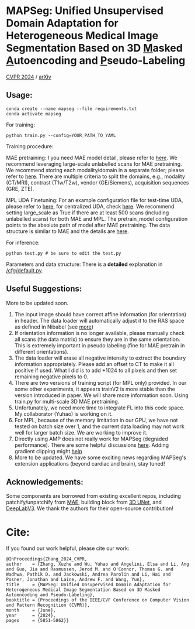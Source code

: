 # MAPSeg: Unified Unsupervised Domain Adaptation for Heterogeneous Medical Image Segmentation Based on 3D <ins>M</ins>asked <ins>A</ins>utoencoding and <ins>P</ins>seudo-Labeling

[CVPR 2024](https://openaccess.thecvf.com/content/CVPR2024/html/Zhang_MAPSeg_Unified_Unsupervised_Domain_Adaptation_for_Heterogeneous_Medical_Image_Segmentation_CVPR_2024_paper.html) / [arXiv](https://arxiv.org/abs/2303.09373)

## Usage: 

    conda create --name mapseg --file requirements.txt
    conda activate mapseg

For training: 
    
    python train.py --config=YOUR_PATH_TO_YAML
Training procedure:
    
MAE pretraining: 
    I you need MAE model detail, please refer to [here](https://github.com/XuzheZ/MAPSeg/blob/main/cfg/example_yaml/brain_mae.yaml). We recommend leveraging large-scale unlabelled scans for MAE pretraining. We recommend storing each modality/domain in a separate folder; please refer to [here](https://github.com/XuzheZ/MAPSeg/blob/main/cfg/default.py#L83). There are multiple criteria to split the domains, e.g., modality (CT/MRI), contrast (T1w/T2w), vendor (GE/Siemens), acquisition sequences (GRE, ZTE). 

MPL UDA Finetuning: 
    For an example configuration file for test-time UDA, please refer to [here](https://github.com/XuzheZ/MAPSeg/blob/main/cfg/example_yaml/X_site_finetune70_testtime.yaml), for centralized UDA, check [here](https://github.com/XuzheZ/MAPSeg/blob/main/cfg/example_yaml/X_site_finetune70.yaml). We recommend setting large_scale as True if there are at least 500 scans (including unlabelled scans) for both MAE and MPL. The pretrain_model configuration points to the absolute path of model after MAE pretraining. The data structure is similar to MAE and the details are [here](https://github.com/XuzheZ/MAPSeg/blob/main/cfg/default.py#L104). 

For inference: 

    python test.py # be sure to edit the test.py 

Parameters and data structure: 
There is a **detailed** explanation in [/cfg/default.py](https://github.com/XuzheZ/MAPSeg/blob/main/cfg/default.py).

## Useful Suggestions:
More to be updated soon. 
1. The input image should have correct affine information (for orientation) in header. The data loader will automatically adjust it to the RAS space as defined in Nibabel (see [more](https://nipy.org/nibabel/coordinate_systems.html))
2. If orientation information is no longer available, please manually check all scans (the data matrix) to ensure they are in the same orientation. This is extremely important in pseudo labeling (fine for MAE pretrain in different orientations). 
3. The data loader will erase all negative intensity to extract the boundary information appropriately. Please add an offset to CT to make it all positive if used. What I did is to add +1024 to all pixels and then set remaining negative pixels to 0.
4. There are two versions of training script (for MPL only) provided. In our some other experiments, it appears trainV2 is more stable than the version introduced in paper. We will share more information soon. Using train.py for multi-scale 3D MAE pretraining.
5. Unfortunately, we need more time to integrate FL into this code space. My collaborator (Yuhao) is working on it. 
6. For MPL, because of the memory limitation in our GPU, we have not tested on batch size over 1, and the current data loading may not work well for larger batch size. We are working to improve it.
7. Directly using AMP does not really work for MAPSeg (degraded performance). There are some helpful discussions [here](https://github.com/facebookresearch/mae/issues/42). Adding gradient clipping might [help](https://github.com/facebookresearch/mae/issues/42#issuecomment-1327427371)
8. More to be updated. We have some exciting news regarding MAPSeg's extension applications (beyond cardiac and brain), stay tuned!

## Acknowledgements: 
Some components are borrowed from existing excellent repos, including patchify/unpatchify from [MAE](https://github.com/facebookresearch/mae), building block from [3D UNet](https://github.com/wolny/pytorch-3dunet), and [DeepLabV3](https://github.com/VainF/DeepLabV3Plus-Pytorch). We thank the authors for their open-source contribution!

# Cite:
If you found our work helpful, please cite our work:

    @InProceedings{Zhang_2024_CVPR,
    author    = {Zhang, Xuzhe and Wu, Yuhao and Angelini, Elsa and Li, Ang and Guo, Jia and Rasmussen, Jerod M. and O'Connor, Thomas G. and Wadhwa, Pathik D. and Jackowski, Andrea Parolin and Li, Hai and Posner, Jonathan and Laine, Andrew F. and Wang, Yun},
    title     = {MAPSeg: Unified Unsupervised Domain Adaptation for Heterogeneous Medical Image Segmentation Based on 3D Masked Autoencoding and Pseudo-Labeling},
    booktitle = {Proceedings of the IEEE/CVF Conference on Computer Vision and Pattern Recognition (CVPR)},
    month     = {June},
    year      = {2024},
    pages     = {5851-5862}}
